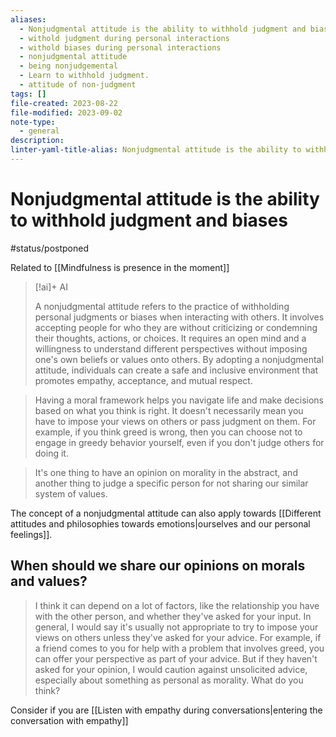 ```yaml
---
aliases:
  - Nonjudgmental attitude is the ability to withhold judgment and biases
  - withold judgment during personal interactions
  - withold biases during personal interactions
  - nonjudgmental attitude
  - being nonjudgemental
  - Learn to withhold judgment.
  - attitude of non-judgment
tags: []
file-created: 2023-08-22
file-modified: 2023-09-02
note-type:
  - general
description: 
linter-yaml-title-alias: Nonjudgmental attitude is the ability to withhold judgment and biases
---
```


# Nonjudgmental attitude is the ability to withhold judgment and biases

#status/postponed

Related to [[Mindfulness is presence in the moment]]

> [!ai]+ AI
>
> A nonjudgmental attitude refers to the practice of withholding personal judgments or biases when interacting with others. It involves accepting people for who they are without criticizing or condemning their thoughts, actions, or choices. It requires an open mind and a willingness to understand different perspectives without imposing one's own beliefs or values onto others. By adopting a nonjudgmental attitude, individuals can create a safe and inclusive environment that promotes empathy, acceptance, and mutual respect.

> Having a moral framework helps you navigate life and make decisions based on what you think is right. It doesn't necessarily mean you have to impose your views on others or pass judgment on them. For example, if you think greed is wrong, then you can choose not to engage in greedy behavior yourself, even if you don't judge others for doing it.

>
> It's one thing to have an opinion on morality in the abstract, and another thing to judge a specific person for not sharing our similar system of values.

The concept of a nonjudgmental attitude can also apply towards [[Different attitudes and philosophies towards emotions|ourselves and our personal feelings]].

## When should we share our opinions on morals and values?

> I think it can depend on a lot of factors, like the relationship you have with the other person, and whether they've asked for your input. In general, I would say it's usually not appropriate to try to impose your views on others unless they've asked for your advice. For example, if a friend comes to you for help with a problem that involves greed, you can offer your perspective as part of your advice. But if they haven't asked for your opinion, I would caution against unsolicited advice, especially about something as personal as morality. What do you think?

Consider if you are [[Listen with empathy during conversations|entering the conversation with empathy]]

